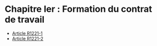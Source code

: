 # Chapitre Ier : Formation du contrat de travail

* [Article R1221-1](./LEGIARTI000024214336.md)
* [Article R1221-2](./LEGIARTI000024214327.md)
